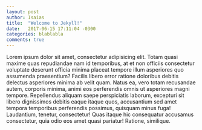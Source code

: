 ```yaml
---
layout: post
author: Isaias
title:  "Welcome to Jekyll!"
date:   2017-06-15 17:11:04 -0300
categories: blablabla
comments: true
---
```

Lorem ipsum dolor sit amet, consectetur adipisicing elit. Totam quasi maxime quas repudiandae nam id temporibus, at et non officiis consectetur voluptate deserunt officia minima placeat tempore illum asperiores quo assumenda praesentium? Facilis libero error ratione doloribus debitis delectus asperiores minima ab velit quam. Natus ea, vero totam recusandae autem, corporis minima, animi eos perferendis omnis ut asperiores magni tempore. Repellendus aliquam saepe perspiciatis laborum, excepturi sit libero dignissimos debitis eaque itaque quos, accusantium sed amet tempora temporibus perferendis possimus, quisquam minus fuga! Laudantium, tenetur, consectetur! Quas itaque hic consequatur accusamus consectetur, quia odio eos amet quasi pariatur! Ratione, similique.